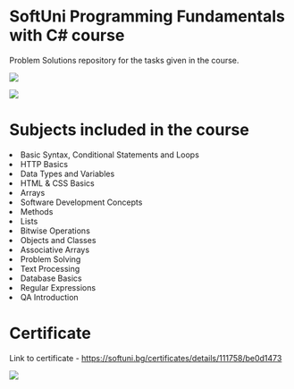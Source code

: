 # SoftUni Programming Fundamentals with C\# course
Problem Solutions repository for the tasks given in the course.
<p></p>
<img src="https://www.shekhali.com/wp-content/uploads/2021/11/C-Array.png">
<p></p>
<p></p>
<p></p>
<img src="https://img.shields.io/badge/C%23-239120?style=for-the-badge&logo=c-sharp&logoColor=white">

# Subjects included in the course
<li>Basic Syntax, Conditional Statements and Loops</li>
<li>HTTP Basics</li>
<li>Data Types and Variables</li>
<li>HTML & CSS Basics</li>
<li>Arrays</li>
<li>Software Development Concepts</li>
<li>Methods</li>
<li>Lists</li>
<li>Bitwise Operations</li>
<li>Objects and Classes</li>
<li>Associative Arrays</li>
<li>Problem Solving</li>
<li>Text Processing</li>
<li>Database Basics</li>
<li>Regular Expressions</li>
<li>QA Introduction</li>
<p></p>
<p></p>
<p></p>

# Certificate
Link to certificate - https://softuni.bg/certificates/details/111758/be0d1473
<p></p>
<img src="https://i.postimg.cc/nL97rpBW/Programming-Basics-February-2021-Certificate.jpg">
